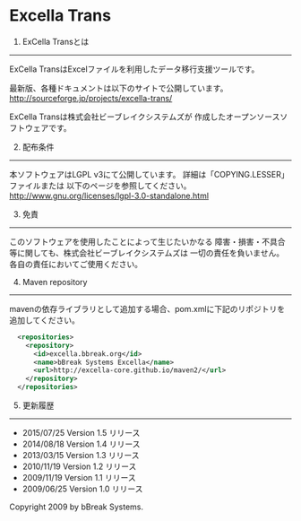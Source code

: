Excella Trans
=============

1. ExCella Transとは  
----------------------

  ExCella TransはExcelファイルを利用したデータ移行支援ツールです。

  最新版、各種ドキュメントは以下のサイトで公開しています。
  http://sourceforge.jp/projects/excella-trans/

  ExCella Transは株式会社ビーブレイクシステムズが
  作成したオープンソースソフトウェアです。


2. 配布条件  
-------------

  本ソフトウェアはLGPL v3にて公開しています。
  詳細は「COPYING.LESSER」ファイルまたは
  以下のページを参照してください。
  http://www.gnu.org/licenses/lgpl-3.0-standalone.html


3. 免責  
---------

  このソフトウェアを使用したことによって生じたいかなる
  障害・損害・不具合等に関しても、株式会社ビーブレイクシステムズは
  一切の責任を負いません。各自の責任においてご使用ください。

4. Maven repository
-------------
mavenの依存ライブラリとして追加する場合、pom.xmlに下記のリポジトリを追加してください。
```xml
  <repositories>
    <repository>
	  <id>excella.bbreak.org</id>
      <name>bBreak Systems Excella</name>
      <url>http://excella-core.github.io/maven2/</url>    
    </repository>
  </repositories>
```

5. 更新履歴  
-------------
* 2015/07/25 Version 1.5 リリース
* 2014/08/18 Version 1.4 リリース
* 2013/03/15 Version 1.3 リリース
* 2010/11/19 Version 1.2 リリース
* 2009/11/19 Version 1.1 リリース
* 2009/06/25 Version 1.0 リリース


Copyright 2009 by bBreak Systems.
